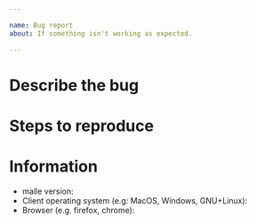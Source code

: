 ```yaml
---

name: Bug report
about: If something isn't working as expected.

---
```


# Describe the bug
<!-- Before reporting an issue please check that you are using the latest malle version! -->

<!-- Please describe precisely your problem here. -->

# Steps to reproduce

<!-- A reproducible bug is always much easier to fix! -->

# Information

<!-- Please make sure to fill this information! -->

- malle version:
- Client operating system (e.g: MacOS, Windows, GNU+Linux):
- Browser (e.g. firefox, chrome):
